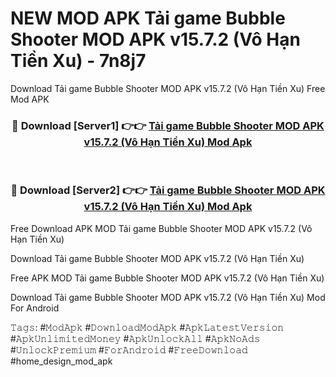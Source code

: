 # NEW MOD APK Tải game Bubble Shooter MOD APK v15.7.2 (Vô Hạn Tiền Xu) - 7n8j7
Download Tải game Bubble Shooter MOD APK v15.7.2 (Vô Hạn Tiền Xu) Free Mod APK

<div align="center">
<h3>🔴 Download [Server1] 👉👉 <a href="https://apk-comot.site?title=Tải_game_Bubble_Shooter_MOD_APK_v15.7.2_(Vô_Hạn_Tiền_Xu)">Tải game Bubble Shooter MOD APK v15.7.2 (Vô Hạn Tiền Xu) Mod Apk</a></h3><br>

<h3>🔴 Download [Server2] 👉👉 <a href="https://apk-comot.site?title=Tải_game_Bubble_Shooter_MOD_APK_v15.7.2_(Vô_Hạn_Tiền_Xu)">Tải game Bubble Shooter MOD APK v15.7.2 (Vô Hạn Tiền Xu) Mod Apk</a></h3>
</div>


Free Download APK MOD Tải game Bubble Shooter MOD APK v15.7.2 (Vô Hạn Tiền Xu)

Download Tải game Bubble Shooter MOD APK v15.7.2 (Vô Hạn Tiền Xu) 

Free APK MOD Tải game Bubble Shooter MOD APK v15.7.2 (Vô Hạn Tiền Xu) 

Download Tải game Bubble Shooter MOD APK v15.7.2 (Vô Hạn Tiền Xu) Mod For Android

𝚃𝚊𝚐𝚜: #𝙼𝚘𝚍𝙰𝚙𝚔 #𝙳𝚘𝚠𝚗𝚕𝚘𝚊𝚍𝙼𝚘𝚍𝙰𝚙𝚔 #𝙰𝚙𝚔𝙻𝚊𝚝𝚎𝚜𝚝𝚅𝚎𝚛𝚜𝚒𝚘𝚗 #𝙰𝚙𝚔𝚄𝚗𝚕𝚒𝚖𝚒𝚝𝚎𝚍𝙼𝚘𝚗𝚎𝚢 #𝙰𝚙𝚔𝚄𝚗𝚕𝚘𝚌𝚔𝙰𝚕𝚕 #𝙰𝚙𝚔𝙽𝚘𝙰𝚍𝚜 #𝚄𝚗𝚕𝚘𝚌𝚔𝙿𝚛𝚎𝚖𝚒𝚞𝚖 #𝙵𝚘𝚛𝙰𝚗𝚍𝚛𝚘𝚒𝚍 #𝙵𝚛𝚎𝚎𝙳𝚘𝚠𝚗𝚕𝚘𝚊𝚍 #home_design_mod_apk